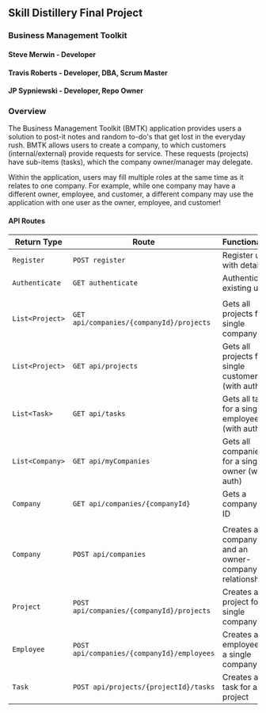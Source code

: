 ## Skill Distillery Final Project

### Business Management Toolkit

#### Steve Merwin - Developer
#### Travis Roberts - Developer, DBA, Scrum Master
#### JP Sypniewski - Developer, Repo Owner

### Overview

The Business Management Toolkit (BMTK) application provides users a solution to post-it notes and random to-do's that get lost in the everyday rush.  BMTK allows users to create a company, to which customers (internal/external) provide requests for service.  These requests (projects) have sub-items (tasks), which the company owner/manager may delegate.

Within the application, users may fill multiple roles at the same time as it relates to one company.  For example, while one company may have a different owner, employee, and customer, a different company may use the application with one user as the owner, employee, and customer! 

#### API Routes

| Return Type | Route                 | Functionality                  |
|-------------|---------------------------------|--------------------------------|
| `Register` | `POST register` | Register user with detail |
| `Authenticate` | `GET authenticate` | Authenticate existing user |
||||
| `List<Project>`  |`GET api/companies/{companyId}/projects` | Gets all projects for a single company |
| `List<Project>`  |`GET api/projects` | Gets all projects for a single customer (with auth) |
| `List<Task>`  |`GET api/tasks` | Gets all tasks for a single employee (with auth) |
| `List<Company>`  |`GET api/myCompanies` | Gets all companies for a single owner (with auth) |
| `Company`  |`GET api/companies/{companyId}` | Gets a company by ID |
||||
| `Company`  |`POST api/companies` | Creates a company and an owner-company relationship |
| `Project`  |`POST api/companies/{companyId}/projects` | Creates a project for a single company |
| `Employee`  |`POST api/companies/{companyId}/employees` | Creates an employee for a single company |
| `Task`  |`POST api/projects/{projectId}/tasks` | Creates a task for a project |
